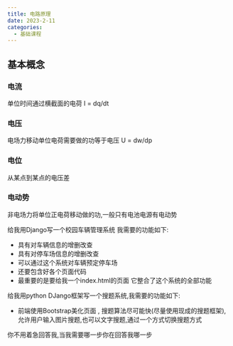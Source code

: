 ```yaml
---
title: 电路原理
date: 2023-2-11
categories:
  - 基础课程
---
```


## 基本概念

### 电流

单位时间通过横截面的电荷  I = dq/dt

### 电压

电场力移动单位电荷需要做的功等于电压  U = dw/dp

### 电位

从某点到某点的电压差  

### 电动势

非电场力将单位正电荷移动做的功,一般只有电池电源有电动势





给我用Django写一个校园车辆管理系统  我需要的功能如下:

* 具有对车辆信息的增删改查
* 具有对停车场信息的增删改查
* 可以通过这个系统对车辆预定停车场
* 还要包含好各个页面代码
* 最重要的是要给我一个index.html的页面  它整合了这个系统的全部功能



给我用python DJango框架写一个搜题系统,我需要的功能如下: 

* 前端使用Bootstrap美化页面 , 搜题算法尽可能快(尽量使用现成的搜题框架), 允许用户输入图片搜题,也可以文字搜题,通过一个方式切换搜题方式

你不用着急回答我,当我需要哪一步你在回答我哪一步

